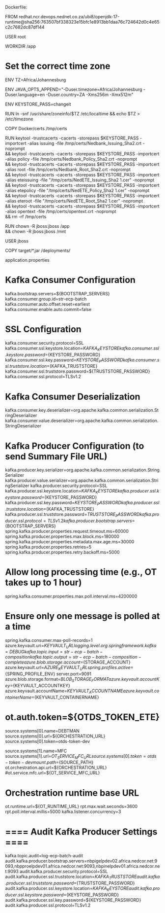 Dockerfile:

FROM redhat.ncr.devops.nednet.co.za/ubi8/openjdk-17-runtime@sha256:763507bf338323e15bfc1e8913bb1daa76c724642d0c4e65c2c7682dc87df144

USER root

WORKDIR /app

# Set the correct time zone

ENV TZ=Africa/Johannesburg

ENV JAVA_OPTS_APPEND="-Duser.timezone=Africa/Johannesburg -Duser.language=en -Duser.country=ZA -Xms256m -Xmx512m"

ENV KEYSTORE_PASS=changeit

RUN ln -snf /usr/share/zoneinfo/$TZ /etc/localtime && echo $TZ > /etc/timezone

COPY Docker/certs /tmp/certs
 
RUN keytool -trustcacerts -cacerts -storepass $KEYSTORE_PASS -importcert -alias issuing -file /tmp/certs/Nedbank_Issuing_Sha2.crt -noprompt \
&& keytool -trustcacerts -cacerts -storepass $KEYSTORE_PASS -importcert -alias policy -file /tmp/certs/Nedbank_Policy_Sha2.crt -noprompt \
&& keytool -trustcacerts -cacerts -storepass $KEYSTORE_PASS -importcert -alias root -file /tmp/certs/Nedbank_Root_Sha2.crt -noprompt \
&& keytool -trustcacerts -cacerts -storepass $KEYSTORE_PASS -importcert -alias eteissuing -file "/tmp/certs/NedETE_Issuing_Sha2 1.cer" -noprompt \
&& keytool -trustcacerts -cacerts -storepass $KEYSTORE_PASS -importcert -alias etepolicy -file "/tmp/certs/NedETE_Policy_Sha2 1.cer" -noprompt \
&& keytool -trustcacerts -cacerts -storepass $KEYSTORE_PASS -importcert -alias eteroot -file "/tmp/certs/NedETE_Root_Sha2 1.cer" -noprompt \
&& keytool -trustcacerts -cacerts -storepass $KEYSTORE_PASS -importcert -alias opentext -file /tmp/certs/opentext.crt -noprompt \
&& rm -rf /tmp/certs
 
RUN chown -R jboss:jboss /app \
&& chown -R jboss:jboss /mnt

USER jboss

COPY target/*.jar /deployments/
 
application.properties

# Kafka Consumer Configuration
kafka.bootstrap.servers=${BOOTSTRAP_SERVERS}
kafka.consumer.group.id=str-ecp-batch
kafka.consumer.auto.offset.reset=earliest
kafka.consumer.enable.auto.commit=false

# SSL Configuration
kafka.consumer.security.protocol=SSL
kafka.consumer.ssl.keystore.location=${KAFKA_KEYSTORE}
kafka.consumer.ssl.keystore.password=${KEYSTORE_PASSWORD}
kafka.consumer.ssl.key.password=${KEYSTORE_PASSWORD}
kafka.consumer.ssl.truststore.location=${KAFKA_TRUSTSTORE}
kafka.consumer.ssl.truststore.password=${TRUSTSTORE_PASSWORD}
kafka.consumer.ssl.protocol=TLSv1.2

# Kafka Consumer Deserialization
kafka.consumer.key.deserializer=org.apache.kafka.common.serialization.StringDeserializer
kafka.consumer.value.deserializer=org.apache.kafka.common.serialization.StringDeserializer

# Kafka Producer Configuration (to send Summary File URL)
kafka.producer.key.serializer=org.apache.kafka.common.serialization.StringSerializer
kafka.producer.value.serializer=org.apache.kafka.common.serialization.StringSerializer
kafka.producer.security.protocol=SSL
kafka.producer.ssl.keystore.location=${KAFKA_KEYSTORE}
kafka.producer.ssl.keystore.password=${KEYSTORE_PASSWORD}
kafka.producer.ssl.key.password=${KEYSTORE_PASSWORD}
kafka.producer.ssl.truststore.location=${KAFKA_TRUSTSTORE}
kafka.producer.ssl.truststore.password=${TRUSTSTORE_PASSWORD}
kafka.producer.ssl.protocol=TLSv1.2
kafka.producer.bootstrap.servers=${BOOTSTRAP_SERVERS}
spring.kafka.producer.properties.request.timeout.ms=60000
spring.kafka.producer.properties.max.block.ms=180000
spring.kafka.producer.properties.metadata.max.age.ms=30000
spring.kafka.producer.properties.retries=5
spring.kafka.producer.properties.retry.backoff.ms=5000
# Allow long processing time (e.g., OT takes up to 1 hour)
spring.kafka.consumer.properties.max.poll.interval.ms=4200000
# Ensure only one message is polled at a time
spring.kafka.consumer.max-poll-records=1
azure.keyvault.uri=${KEYVAULT_URL}
logging.level.org.springframework.kafka=DEBUG
kafka.topic.input=str-ecp-batch-composition
kafka.topic.output=str-ecp-batch-composition-complete
azure.blob.storage.account=${STORAGE_ACCOUNT}
azure.keyvault.url=${AZURE_KEYVAULT_URL}
spring.profiles.active=${SPRING_PROFILE_ENV}
server.port=9091
azure.blob.storage.format=${BLOB_STORAGE_FORMAT}
azure.keyvault.accountKey=${KEYVAULT_ACCOUNTKEY}
azure.keyvault.accountName=${KEYVAULT_ACCOUNTNAME}
azure.keyvault.containerName=${KEYVAULT_CONTAINERNAME}
# ot.auth.token=${OTDS_TOKEN_ETE}
source.systems[0].name=DEBTMAN
source.systems[0].url=${ORCHESTRATION_URL}
source.systems[0].token=otds-token-dev

source.systems[1].name=MFC
source.systems[1].url=${OT_SERVICE_MFC_URL}
source.systems[0].token=otds-token-dev
mount.path=${SOURCE_PATH}
ot.orchestration.api.url=${ORCHESTRATION_URL}
#ot.service.mfc.url=${OT_SERVICE_MFC_URL}
# Orchestration runtime base URL
ot.runtime.url=${OT_RUNTIME_URL}
rpt.max.wait.seconds=3600
rpt.poll.interval.millis=5000
kafka.listener.concurrency=3
# ==== Audit Kafka Producer Settings ====
kafka.topic.audit=log-ecp-batch-audit
audit.kafka.producer.bootstrap.servers=nbpigelpdev02.africa.nedcor.net:9093,nbpproelpdev01.africa.nedcor.net:9093,nbpinelpdev01.africa.nedcor.net:9093
audit.kafka.producer.security.protocol=SSL
audit.kafka.producer.ssl.truststore.location=${KAFKA_TRUSTSTORE}
audit.kafka.producer.ssl.truststore.password=${TRUSTSTORE_PASSWORD}
audit.kafka.producer.ssl.keystore.location=${KAFKA_KEYSTORE}
audit.kafka.producer.ssl.keystore.password=${KEYSTORE_PASSWORD}
audit.kafka.producer.ssl.key.password=${KEYSTORE_PASSWORD}
audit.kafka.producer.ssl.protocol=TLSv1.2
